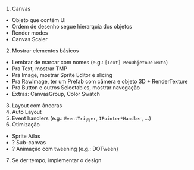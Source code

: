 1. Canvas
  - Objeto que contém UI
  - Ordem de desenho segue hierarquia dos objetos
  - Render modes
  - Canvas Scaler
2. Mostrar elementos básicos
  - Lembrar de marcar com nomes (e.g.: `[Text] MeuObjetoDeTexto`)
  - Pra Text, mostrar TMP
  - Pra Image, mostrar Sprite Editor e slicing
  - Pra RawImage, ter um Prefab com câmera e objeto 3D + RenderTexture
  - Pra Button e outros Selectables, mostrar navegação
  - Extras: CanvasGroup, Color Swatch
3. Layout com âncoras
4. Auto Layout
5. Event handlers (e.g.: `EventTrigger`, `IPointer*Handler`, ...)
6. Otimização
  - Sprite Atlas
  - ? Sub-canvas
  - ? Animação com tweening (e.g.: DOTween)
7. Se der tempo, implementar o design
